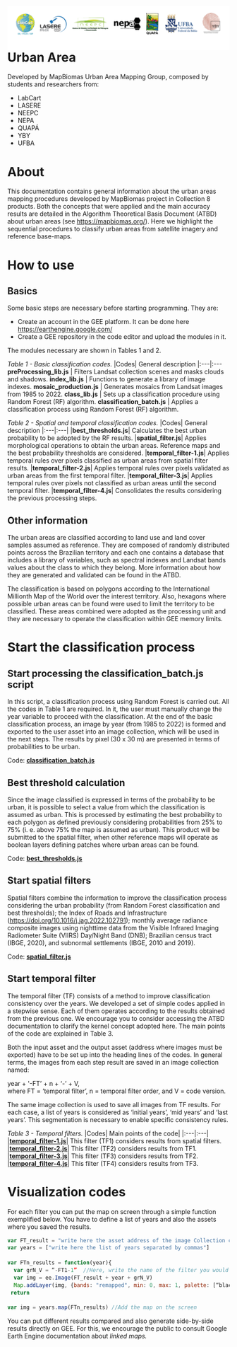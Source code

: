 <div class="fluid-row" id="header">
    <div id="column">
        <div class = "blocks">
            <img src='Image/LogosMapBiomasUAgroup-rev2.png' height='auto' width='auto' align='right'>
        </div>
    </div>
    <h1 class="title toc-ignore">Urban Area</h1>
</div>

Developed by MapBiomas Urban Area Mapping Group, composed by students and researchers from:
- LabCart <br/>
- LASERE <br/>
- NEEPC <br/>
- NEPA <br/>
- QUAPÁ <br/>
- YBY <br/>
- UFBA <br/>

# About
This documentation contains general information about the urban areas mapping procedures developed by MapBiomas project in Collection 8 products. Both the concepts that were applied and the main accuracy results are detailed in the Algorithm Theoretical Basis Document (ATBD) about urban areas (see https://mapbiomas.org/). Here we highlight the sequential procedures to classify urban areas from satellite imagery and reference base-maps.<br/>

# How to use
## Basics
Some basic steps are necessary before starting programming. They are:<br/> 
- Create an account in the GEE platform. It can be done here https://earthengine.google.com/<br/>
- Create a GEE repository in the code editor and upload the modules in it. <br/>

The modules necessary are shown in Tables 1 and 2.<br/>

_Table 1 - Basic classification codes._
|Codes| General description
|:---|:---
**preProcessing_lib.js** | Filters Landsat collection scenes and masks clouds and shadows.
**index_lib.js** | Functions to generate a library of image indexes.
**mosaic_production.js** | Generates mosaics from Landsat images from 1985 to 2022.
**class_lib.js** | Sets up a classification procedure using Random Forest (RF) algorithm.
**classification_batch.js** | Applies a classification process using Random Forest (RF) algorithm.
<br/>

_Table 2 - Spatial and temporal classification codes._
|Codes| General description
|:---|:---|
|**best_thresholds.js**| Calculates the best urban probability to be adopted by the RF results.
|**spatial_filter.js**| Applies morphological operations to obtain the urban areas. Reference maps and the best probability thresholds are considered.
|**temporal_filter-1.js**| Applies temporal rules over pixels classified as urban areas from spatial filter results.
|**temporal_filter-2.js**| Applies temporal rules over pixels validated as urban areas from the first temporal filter.
|**temporal_filter-3.js**| Applies temporal rules over pixels not classified as urban areas until the second temporal filter.
|**temporal_filter-4.js**| Consolidates the results considering the previous processing steps.
<br/>

## Other information
The urban areas are classified according to land use and land cover samples assumed as reference. They are composed of randomly distributed points across the Brazilian territory and each one contains a database that includes a library of variables, such as spectral indexes and Landsat bands values about the class to which they belong. More information about how they are generated and validated can be found in the ATBD. <br/>

The classification is based on polygons according to the International Millionth Map of the World over the interest territory. Also, hexagons where possible urban areas can be found were used to limit the territory to be classified. These areas combined were adopted as the processing unit and they are necessary to operate the classification within GEE memory limits. <br/>

# Start the classification process
## Start processing the classification_batch.js script
In this script, a classification process using Random Forest is carried out. All the codes in Table 1 are required. In it, the user must manually change the year variable to proceed with the classification. At the end of the basic classification process, an image by year (from 1985 to 2022) is formed and exported to the user asset into an image collection, which will be used in the next steps. The results by pixel (30 x 30 m) are presented in terms of probabilities to be urban. <br/>

Code: **[classification_batch.js](classification_batch.js)**

## Best threshold calculation
Since the image classified is expressed in terms of the probability to be urban, it is possible to select a value from which the classification is assumed as urban. This is processed by estimating the best probability to each polygon as defined previously considering probabilities from 25% to 75% (i. e. above 75% the map is assumed as urban). This product will be submitted to the spatial filter, when other reference maps will operate as boolean layers defining patches where urban areas can be found.<br/>

Code: **[best_thresholds.js](best_thresholds.js)**
## Start spatial filters
Spatial filters combine the information to improve the classification process considering the urban probability (from Random Forest classification and best thresholds);  the Index of Roads and Infrastructure (https://doi.org/10.1016/j.jag.2022.102791); monthly average radiance composite images using nighttime data from the Visible Infrared Imaging Radiometer Suite (VIIRS) Day/Night Band (DNB); Brazilian census tract (IBGE, 2020), and subnormal settlements (IBGE, 2010 and 2019).<br/>

Code: **[spatial_filter.js](spatial_filter.js)**

## Start temporal filter
The temporal filter (TF) consists of a method to improve classification consistency over the years. We developed a set of simple codes applied in a stepwise sense. Each of them operates according to the results obtained from the previous one. We encourage you to consider accessing the ATBD documentation to clarify the kernel concept adopted here. The main points of the code are explained in Table 3. <br/>

Both the input asset and the output asset (address where images must be exported) have to be set up into the heading lines of the codes. In general terms, the images from each step result are saved in an image collection named:

year + '-FT’ + n + ‘-’ + V,  <br/>
where FT = ‘temporal filter’, n = temporal filter order, and V = code version. <br/>

The same image collection is used to save all images from TF results. For each case, a list of years is considered as ‘initial years’, ‘mid years’ and ‘last years’. This segmentation is necessary to enable specific consistency rules. <br/>

_Table 3 - Temporal filters._ 
|Codes| Main points of the code|
|:---|:---|
|**[temporal_filter-1.js](temporal_filter-1.js)**| This filter (TF1) considers results from spatial filters. <br/> 
|**[temporal_filter-2.js](temporal_filter-2.js)**| This filter (TF2) considers results from TF1. <br/> 
|**[temporal_filter-3.js](temporal_filter-3.js)**| This filter (TF3) considers results from TF2. <br/> 
|**[temporal_filter-4.js](temporal_filter-4.js)**| This filter (TF4) considers results from TF3. <br/>

# Visualization codes
For each filter you can put the map on screen through a simple function exemplified below. You have to define a list of years and also the assets where you saved the results.<br/>

```javascript
var FT_result = "write here the asset address of the image Collection considered"
var years = ["write here the list of years separated by commas"]

var FTn_results = function(year){
  var grN_V = “-FT1-1” 	//Here, write the name of the filter you would like to put in GEE screen
  var img = ee.Image(FT_result + year + grN_V)
  Map.addLayer(img, {bands: "remapped", min: 0, max: 1, palette: [“black”, “red”], opacity: 0.40}, grN_V + “-” +year) //Here you can specify visualizations parameters.
 return

var img = years.map(FTn_results) //Add the map on the screen
```
You can put different results compared and also generate side-by-side results directly on GEE. For this, we encourage the public to consult Google Earth Engine documentation about _linked maps._
